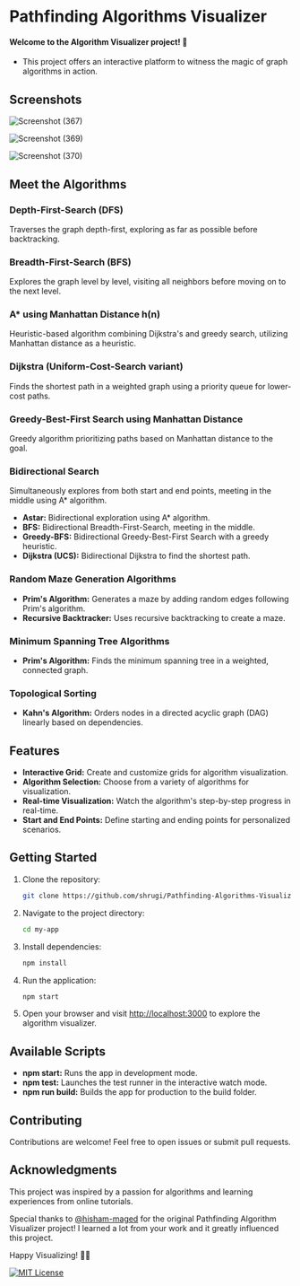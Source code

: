 # Pathfinding Algorithms Visualizer
#### Welcome to the Algorithm Visualizer project! 🚀

- This project offers an interactive platform to witness the magic of graph algorithms in action.


## Screenshots

![Screenshot (367)](https://github.com/shrugi/Pathfinding-Algorithms-Visualizer/assets/119075148/f7bac324-f5f6-41ce-9b5e-2f8995669e90)

![Screenshot (369)](https://github.com/shrugi/Pathfinding-Algorithms-Visualizer/assets/119075148/e09fe98b-f8ac-491a-aa09-91ddbdf80035)

![Screenshot (370)](https://github.com/shrugi/Pathfinding-Algorithms-Visualizer/assets/119075148/efa8f9f9-b900-4aad-8e93-2c6ff607a005)


## Meet the Algorithms

### Depth-First-Search (DFS)
Traverses the graph depth-first, exploring as far as possible before backtracking.

### Breadth-First-Search (BFS)
Explores the graph level by level, visiting all neighbors before moving on to the next level.

### A* using Manhattan Distance h(n)
Heuristic-based algorithm combining Dijkstra's and greedy search, utilizing Manhattan distance as a heuristic.

### Dijkstra (Uniform-Cost-Search variant)
Finds the shortest path in a weighted graph using a priority queue for lower-cost paths.

### Greedy-Best-First Search using Manhattan Distance
Greedy algorithm prioritizing paths based on Manhattan distance to the goal.

### Bidirectional Search
Simultaneously explores from both start and end points, meeting in the middle using A* algorithm.

- **Astar:** Bidirectional exploration using A* algorithm.
- **BFS:** Bidirectional Breadth-First-Search, meeting in the middle.
- **Greedy-BFS:** Bidirectional Greedy-Best-First Search with a greedy heuristic.
- **Dijkstra (UCS):** Bidirectional Dijkstra to find the shortest path.

### Random Maze Generation Algorithms

- **Prim's Algorithm:** Generates a maze by adding random edges following Prim's algorithm.
- **Recursive Backtracker:** Uses recursive backtracking to create a maze.

### Minimum Spanning Tree Algorithms

- **Prim's Algorithm:** Finds the minimum spanning tree in a weighted, connected graph.

### Topological Sorting

- **Kahn's Algorithm:** Orders nodes in a directed acyclic graph (DAG) linearly based on dependencies.


## Features

- **Interactive Grid:** Create and customize grids for algorithm visualization.
- **Algorithm Selection:** Choose from a variety of algorithms for visualization.
- **Real-time Visualization:** Watch the algorithm's step-by-step progress in real-time.
- **Start and End Points:** Define starting and ending points for personalized scenarios.

## Getting Started

1. Clone the repository:

    ```bash
    git clone https://github.com/shrugi/Pathfinding-Algorithms-Visualizer.git
    ```

2. Navigate to the project directory:

    ```bash
    cd my-app
    ```

3. Install dependencies:

    ```bash
    npm install
    ```

4. Run the application:

    ```bash
    npm start
    ```

5. Open your browser and visit [http://localhost:3000](http://localhost:3000) to explore the algorithm visualizer.

## Available Scripts

- **npm start:** Runs the app in development mode.
- **npm test:** Launches the test runner in the interactive watch mode.
- **npm run build:** Builds the app for production to the build folder.

## Contributing

Contributions are welcome! Feel free to open issues or submit pull requests.

## Acknowledgments

This project was inspired by a passion for algorithms and learning experiences from online tutorials.

Special thanks to [@hisham-maged](https://github.com/hisham-maged10) for the original Pathfinding Algorithm Visualizer project! I learned a lot from your work and it greatly influenced this project.


Happy Visualizing! 🎉✨

[![MIT License](https://img.shields.io/badge/License-MIT-green.svg)](https://choosealicense.com/licenses/mit/)
